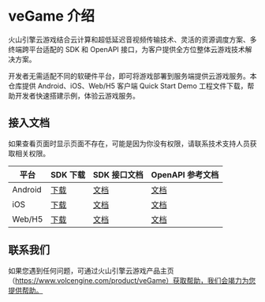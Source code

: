 ﻿# veGame 介绍

火山引擎云游戏结合云计算和超低延迟音视频传输技术、灵活的资源调度方案、多终端跨平台适配的 SDK 和 OpenAPI 接口，为客户提供全方位整体云游戏技术解决方案。

开发者无需适配不同的软硬件平台，即可将游戏部署到服务端提供云游戏服务。本仓库提供 Android、iOS、Web/H5 客户端 Quick Start Demo 工程文件下载，帮助开发者快速搭建示例，体验云游戏服务。

## 接入文档

如果查看页面时显示页面不存在，可能是因为你没有权限，请联系技术支持人员获取相关权限。

|**平台** |**SDK 下载** |**SDK 接口文档** |**OpenAPI 参考文档** |
|---|---|---|---|
|Android |[下载]( https://www.volcengine.com/docs/6512/75594) |[文档]( https://www.volcengine.com/docs/6512/75595) |[文档]( https://www.volcengine.com/docs/6512/75581) |
|iOS |[下载]( https://www.volcengine.com/docs/6512/75594) |[文档]( https://www.volcengine.com/docs/6512/75596) |[文档]( https://www.volcengine.com/docs/6512/75581) |
|Web/H5 |[下载]( https://www.volcengine.com/docs/6512/75594) |[文档]( https://www.volcengine.com/docs/6512/75597) |[文档]( https://www.volcengine.com/docs/6512/75581) |

## 联系我们

如果您遇到任何问题，可通过火山引擎云游戏产品主页（https://www.volcengine.com/product/veGame）获取帮助，我们会竭力为您提供帮助。
